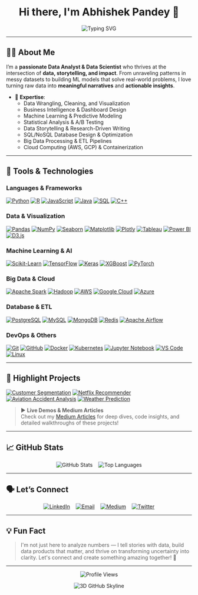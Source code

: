 <!--
  README.md for Abhishek Pandey’s GitHub Profile
  Enhanced with additional tools, libraries, badges, and polished UI
-->

<h1 align="center">Hi there, I'm Abhishek Pandey 👋</h1>
<p align="center">
  <img src="https://readme-typing-svg.demolab.com?font=Fira+Code&pause=1000&center=true&vCenter=true&width=435&lines=Data+Analyst+%F0%9F%93%88;Data+Scientist+%F0%9F%A7%A0;Machine+Learning+Explorer+%F0%9F%A7%9C;Storytelling+with+Data+%F0%9F%8E%A8" alt="Typing SVG" />
</p>

---

## 👨‍💻 About Me

I’m a **passionate Data Analyst & Data Scientist** who thrives at the intersection of **data, storytelling, and impact**. From unraveling patterns in messy datasets to building ML models that solve real-world problems, I love turning raw data into **meaningful narratives** and **actionable insights**.

- 🧠 **Expertise**:
  - Data Wrangling, Cleaning, and Visualization
  - Business Intelligence & Dashboard Design
  - Machine Learning & Predictive Modeling
  - Statistical Analysis & A/B Testing
  - Data Storytelling & Research-Driven Writing
  - SQL/NoSQL Database Design & Optimization
  - Big Data Processing & ETL Pipelines
  - Cloud Computing (AWS, GCP) & Containerization

---

## 🔧 Tools & Technologies
### **Languages & Frameworks**
<p align="left">
  <a href="https://www.python.org/"><img src="https://img.shields.io/badge/-Python-3776AB?style=flat&logo=python&logoColor=white" alt="Python" /></a>
  <a href="https://www.r-project.org/"><img src="https://img.shields.io/badge/-R-276DC3?style=flat&logo=r&logoColor=white" alt="R" /></a>
  <a href="https://www.javascript.com/"><img src="https://img.shields.io/badge/-JavaScript-F7DF1E?style=flat&logo=javascript&logoColor=black" alt="JavaScript" /></a>
  <a href="https://www.java.com/"><img src="https://img.shields.io/badge/-Java-007396?style=flat&logo=java&logoColor=white" alt="Java" /></a>
  <a href="https://www.postgresql.org/"><img src="https://img.shields.io/badge/-SQL-336791?style=flat&logo=postgresql&logoColor=white" alt="SQL" /></a>
  <a href="https://isocpp.org/"><img src="https://img.shields.io/badge/-C++-00599C?style=flat&logo=c%2B%2B&logoColor=white" alt="C++" /></a>
</p>


### **Data & Visualization**
<p align="left">
  <a href="https://pandas.pydata.org/"><img src="https://img.shields.io/badge/-Pandas-150458?style=flat&logo=pandas&logoColor=white" alt="Pandas" /></a>
  <a href="https://numpy.org/"><img src="https://img.shields.io/badge/-NumPy-013243?style=flat&logo=numpy&logoColor=white" alt="NumPy" /></a>
  <a href="https://seaborn.pydata.org/"><img src="https://img.shields.io/badge/-Seaborn-4B8BBE?style=flat&logo=seaborn&logoColor=white" alt="Seaborn" /></a>
  <a href="https://matplotlib.org/"><img src="https://img.shields.io/badge/-Matplotlib-11557C?style=flat&logo=matplotlib&logoColor=white" alt="Matplotlib" /></a>
  <a href="https://plotly.com/"><img src="https://img.shields.io/badge/-Plotly-3F6EAA?style=flat&logo=plotly&logoColor=white" alt="Plotly" /></a>
  <a href="https://www.tableau.com/"><img src="https://img.shields.io/badge/-Tableau-E97627?style=flat&logo=tableau&logoColor=white" alt="Tableau" /></a>
  <a href="https://powerbi.microsoft.com/"><img src="https://img.shields.io/badge/-PowerBI-F2C811?style=flat&logo=power-bi&logoColor=black" alt="Power BI" /></a>
  <a href="https://www.d3js.org/"><img src="https://img.shields.io/badge/-D3.js-FDD017?style=flat&logo=d3.js&logoColor=white" alt="D3.js" /></a>
</p>

### **Machine Learning & AI**
<p align="left">
  <a href="https://scikit-learn.org/"><img src="https://img.shields.io/badge/-Scikit--Learn-F7931E?style=flat&logo=scikit-learn&logoColor=white" alt="Scikit-Learn" /></a>
  <a href="https://www.tensorflow.org/"><img src="https://img.shields.io/badge/-TensorFlow-FF6F00?style=flat&logo=tensorflow&logoColor=white" alt="TensorFlow" /></a>
  <a href="https://keras.io/"><img src="https://img.shields.io/badge/-Keras-D00000?style=flat&logo=keras&logoColor=white" alt="Keras" /></a>
  <a href="https://xgboost.ai/"><img src="https://img.shields.io/badge/-XGBoost-008000?style=flat&logo=xgboost&logoColor=white" alt="XGBoost" /></a>
  <a href="https://pytorch.org/"><img src="https://img.shields.io/badge/-PyTorch-EE4C2C?style=flat&logo=pytorch&logoColor=white" alt="PyTorch" /></a>
</p>

### **Big Data & Cloud**
<p align="left">
  <a href="https://spark.apache.org/"><img src="https://img.shields.io/badge/-Apache%20Spark-E25A1C?style=flat&logo=apache-spark&logoColor=white" alt="Apache Spark" /></a>
  <a href="https://hadoop.apache.org/"><img src="https://img.shields.io/badge/-Hadoop-66CCFF?style=flat&logo=apache-hadoop&logoColor=white" alt="Hadoop" /></a>
  <a href="https://aws.amazon.com/"><img src="https://img.shields.io/badge/-AWS-232F3E?style=flat&logo=amazon-aws&logoColor=white" alt="AWS" /></a>
  <a href="https://cloud.google.com/"><img src="https://img.shields.io/badge/-GCP-4285F4?style=flat&logo=google-cloud&logoColor=white" alt="Google Cloud" /></a>
  <a href="https://azure.microsoft.com/"><img src="https://img.shields.io/badge/-Azure-0089D6?style=flat&logo=microsoft-azure&logoColor=white" alt="Azure" /></a>
</p>

### **Database & ETL**
<p align="left">
  <a href="https://www.postgresql.org/"><img src="https://img.shields.io/badge/-PostgreSQL-336791?style=flat&logo=postgresql&logoColor=white" alt="PostgreSQL" /></a>
  <a href="https://www.mysql.com/"><img src="https://img.shields.io/badge/-MySQL-005C84?style=flat&logo=mysql&logoColor=white" alt="MySQL" /></a>
  <a href="https://arkime.com/"><img src="https://img.shields.io/badge/-MongoDB-47A248?style=flat&logo=mongodb&logoColor=white" alt="MongoDB" /></a>
  <a href="https://redis.io/"><img src="https://img.shields.io/badge/-Redis-DC382D?style=flat&logo=redis&logoColor=white" alt="Redis" /></a>
  <a href="https://airflow.apache.org/"><img src="https://img.shields.io/badge/-Apache%20Airflow-017CEE?style=flat&logo=apache-airflow&logoColor=white" alt="Apache Airflow" /></a>
</p>

### **DevOps & Others**
<p align="left">
  <a href="https://git-scm.com/"><img src="https://img.shields.io/badge/-Git-F05032?style=flat&logo=git&logoColor=white" alt="Git" /></a>
  <a href="https://github.com/"><img src="https://img.shields.io/badge/-GitHub-181717?style=flat&logo=github&logoColor=white" alt="GitHub" /></a>
  <a href="https://www.docker.com/"><img src="https://img.shields.io/badge/-Docker-2496ED?style=flat&logo=docker&logoColor=white" alt="Docker" /></a>
  <a href="https://kubernetes.io/"><img src="https://img.shields.io/badge/-Kubernetes-326CE5?style=flat&logo=kubernetes&logoColor=white" alt="Kubernetes" /></a>
  <a href="https://www.jupyter.org/"><img src="https://img.shields.io/badge/-Jupyter-F37626?style=flat&logo=jupyter&logoColor=white" alt="Jupyter Notebook" /></a>
  <a href="https://visualstudio.microsoft.com/"><img src="https://img.shields.io/badge/-VS%20Code-007ACC?style=flat&logo=visual-studio-code&logoColor=white" alt="VS Code" /></a>
  <a href="https://www.linux.org/"><img src="https://img.shields.io/badge/-Linux-FCC624?style=flat&logo=linux&logoColor=black" alt="Linux" /></a>
</p>

---

## 📌 Highlight Projects

<p align="left">
  <a href="https://github.com/Iammanan07/Customer-segmentation-Using-K-means-Clustering"><img src="https://img.shields.io/badge/-Customer%20Segmentation%20(KMeans)-blue?style=flat&logo=python&logoColor=white" alt="Customer Segmentation" /></a>
  <a href="https://github.com/Iammanan07/HYBRID-MOVIE-RECOMMENDER-"><img src="https://img.shields.io/badge/-Netflix%20Recommender%20(Hybrid)-red?style=flat&logo=python&logoColor=white" alt="Netflix Recommender" /></a>
  <a href="https://github.com/Iammanan07/Aviaation-accident-Analysis-EDA-"><img src="https://img.shields.io/badge/-Aviation%20Accident%20Analysis-orange?style=flat&logo=python&logoColor=white" alt="Aviation Accident Analysis" /></a>
  <a href="https://github.com/Iammanan07/weather-prediction-system-"><img src="https://img.shields.io/badge/-Weather%20Prediction-87CEEB?style=flat&logo=python&logoColor=white" alt="Weather Prediction" /></a>
</p>

> ▶️ **Live Demos & Medium Articles**  
> Check out my [Medium Articles](https://shorturl.at/mGZoO) for deep dives, code insights, and detailed walkthroughs of these projects!

---

## 📈 GitHub Stats

<p align="center">
  <img src="https://github-readme-stats.vercel.app/api?username=Iammanan07&show_icons=true&theme=radical&hide_border=true" alt="GitHub Stats" />
  &nbsp;&nbsp;
  <img src="https://github-readme-stats.vercel.app/api/top-langs/?username=Iammanan07&layout=compact&theme=radical&hide_border=true" alt="Top Languages" />
</p>

---

## 🗣️ Let’s Connect

<p align="center">
  <a href="https://www.linkedin.com/in/abhishek-pandey-voBGb/"><img src="https://img.shields.io/badge/-LinkedIn-0A66C2?style=flat&logo=linkedin&logoColor=white" alt="LinkedIn" /></a>
  &nbsp;&nbsp;
  <a href="mailto:Pandeymanan637@gmail.com"><img src="https://img.shields.io/badge/-Email-D14836?style=flat&logo=gmail&logoColor=white" alt="Email" /></a>
  &nbsp;&nbsp;
  <a href="https://shorturl.at/mGZoO"><img src="https://img.shields.io/badge/-Medium-000000?style=flat&logo=medium&logoColor=white" alt="Medium" /></a>
  &nbsp;&nbsp;
  <a href="https://twitter.com/your_twitter_handle"><img src="https://img.shields.io/badge/-Twitter-1DA1F2?style=flat&logo=twitter&logoColor=white" alt="Twitter" /></a>
</p>

---

## 💡 Fun Fact

> I'm not just here to analyze numbers — I tell stories with data, build data products that matter, and thrive on transforming uncertainty into clarity. Let's connect and create something amazing together! 🎉

---

<p align="center">
  <img src="https://komarev.com/ghpvc/?username=Iammanan07&style=flat-square&color=blue" alt="Profile Views" />
</p>
<p align="center">
  <img src="YOUR_GENERATED_3D_SKYLINE_LINK" alt="3D GitHub Skyline" />
</p>

